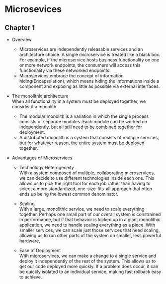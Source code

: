# Microsevices 

## Chapter 1

- Overview <br>
  - Microservices are independently releasable services and an architecture choice. A single microservice is treated like a black box. For example, if the microservice hosts business functionality on one or more network endpoints, the consumers will access this functionality via these networked endpoints.
  - Microservices embrace the concept of information hiding(Encapsulation), which means hiding the informations inside a component and exposing as little as possible via external interfaces.

- The monolithic architecture <br>
When all functionality in a system must be deployed together, we consider it a monolith.
  - The modular monolith is a variation in which the single process consists of separate modules. Each module can be worked on independently, but all still need to be combined together for deployment.
  - A distributed monolith is a system that consists of multiple services, but for whatever reason, the entire system must be deployed together.


- Advantages of Microservices
  - Technology Heterogeneity <br>
With a system composed of multiple, collaborating microservices, we can decide to use different technologies inside each one. This allows us to pick the right tool for each job rather than having to select a more standardized, one-size-fits-all approach that often ends up being the lowest common denominator.

  - Scaling <br>
With a large, monolithic service, we need to scale everything together. Perhaps one small part of our overall system is constrained in performance, but if that behavior is locked up in a giant monolithic application, we need to handle scaling everything as a piece. With smaller services, we can scale just those services that need scaling, allowing us to run other parts of the system on smaller, less powerful hardware,

  - Ease of Deployment <br>
With microservices, we can make a change to a single service and deploy it independently of the rest of the system. This allows us to get our code deployed more quickly. If a problem does occur, it can be quickly isolated to an individual service, making fast rollback easy to achieve.



